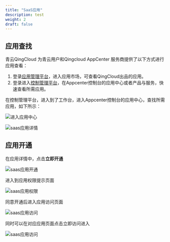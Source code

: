 ```yaml
---
title: "SaaS应用"
description: test
weight: 2
draft: false
---
```


## 应用查找

青云QingCloud 为青云用户和Qingcloud AppCenter 服务商提供了以下方式进行应用查看：

1. 登录[应用管理平台](https://appcenter.qingcloud.com/developer)，进入应用市场，可查看QingCloud出品的应用。
2. 登录进入[控制管理平台](https://pek2console3.qingcloud.com/)，在Appcenter控制台的应用中心或者产品与服务，快速查看所需应用。

在控制管理平台，进入到了工作台，进入Appcenter控制台的应用中心，查找所需应用，如下所示：

![进入应用中心](/appcenter/market/business-process/_images/appcenter_saas.png)

![saas应用详情](/appcenter/market/business-process/_images/appcenter_saas_information.png)

## 应用开通

在应用详情中，点击**立即开通**

![saas应用开通](/appcenter/market/business-process/_images/appcenter_saas_access.png)

进入到应用权限提示页面

![saas应用权限](/appcenter/market/business-process/_images/appcenter_saas_authority.png)

同意开通后进入应用访问页面

![saas应用访问](/appcenter/market/business-process/_images/appcenter_saas_access_page.png)

同时可以在对应应用页面点击立即访问进入

![saas应用访问](/appcenter/market/business-process/_images/appcenter_saas_quick_access.png)

